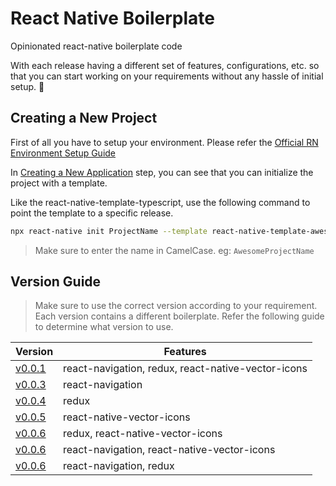 # React Native Boilerplate
Opinionated react-native boilerplate code

With each release having a different set of features, configurations, etc. so that you can start working on your requirements without any hassle of initial setup. 🚀

## Creating a New Project

First of all you have to setup your environment. Please refer the [Official RN Environment Setup Guide](https://reactnative.dev/docs/environment-setup)

In [Creating a New Application](https://reactnative.dev/docs/environment-setup#creating-a-new-application) step, you can see that you can initialize the project with a template.

Like the react-native-template-typescript, use the following command to point the template to a specific release.

```bash
npx react-native init ProjectName --template react-native-template-awesome@0.0.1
```

> Make sure to enter the name in CamelCase. eg: `AwesomeProjectName`


## Version Guide

> Make sure to use the correct version according to your requirement. Each version contains a different boilerplate. Refer the following guide to determine what version to use.


| Version                                                                               | Features                                                              |
| ------------------------------------------------------------------------------------- | ----------------------------------------------------------------------|
| [v0.0.1](https://www.npmjs.com/package/react-native-template-awesome/v/0.0.1)         | react-navigation, redux, react-native-vector-icons                    |
| [v0.0.3](https://www.npmjs.com/package/react-native-template-awesome/v/0.0.3)         | react-navigation                                                      |
| [v0.0.4](https://www.npmjs.com/package/react-native-template-awesome/v/0.0.4)         | redux                                                                 |
| [v0.0.5](https://www.npmjs.com/package/react-native-template-awesome/v/0.0.5)         | react-native-vector-icons                                             |
| [v0.0.6](https://www.npmjs.com/package/react-native-template-awesome/v/0.0.6)         | redux, react-native-vector-icons                                      |
| [v0.0.6](https://www.npmjs.com/package/react-native-template-awesome/v/0.0.7)         | react-navigation, react-native-vector-icons                           |
| [v0.0.6](https://www.npmjs.com/package/react-native-template-awesome/v/0.0.8)         | react-navigation, redux                                               |
